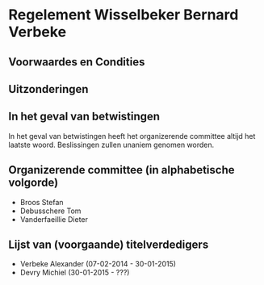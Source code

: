 # Regelement Wisselbeker Bernard Verbeke

## Voorwaardes en Condities

## Uitzonderingen

## In het geval van betwistingen

In het geval van betwistingen heeft het organizerende committee altijd het laatste woord. Beslissingen zullen unaniem genomen worden.

## Organizerende committee (in alphabetische volgorde)
- Broos Stefan
- Debusschere Tom
- Vanderfaeillie Dieter

## Lijst van (voorgaande) titelverdedigers
- Verbeke Alexander (07-02-2014 - 30-01-2015)
- Devry Michiel (30-01-2015 - ???)
